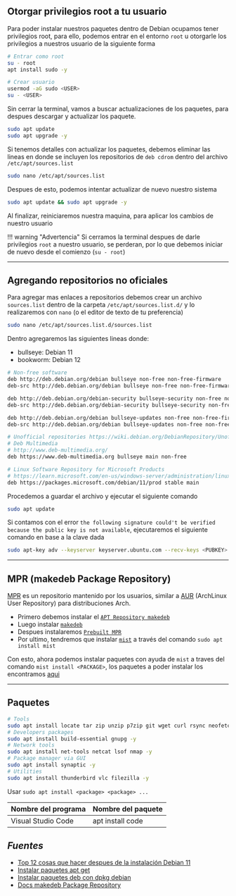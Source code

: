 ## Otorgar privilegios root a tu usuario

Para poder instalar nuestros paquetes dentro de Debian ocupamos tener privilegios root, para ello, podemos entrar en el entorno `root` u otorgarle los privilegios a nuestros usuario de la siguiente forma

```sh
# Entrar como root
su - root
apt install sudo -y

# Crear usuario
usermod -aG sudo <USER>
su - <USER>
```

Sin cerrar la terminal, vamos a buscar actualizaciones de los paquetes, para despues descargar y actualizar los paquete.

```bash
sudo apt update
sudo apt upgrade -y
```

Si tenemos detalles con actualizar los paquetes, debemos eliminar las lineas en donde se incluyen los repositorios de `deb cdrom` dentro del archivo `/etc/apt/sources.list`

```bash
sudo nano /etc/apt/sources.list
```

Despues de esto, podemos intentar actualizar de nuevo nuestro sistema

```bash
sudo apt update && sudo apt upgrade -y
```

Al finalizar, reiniciaremos nuestra maquina, para aplicar los cambios de nuestro usuario

!!! warning "Advertencia"
    Si cerramos la terminal despues de darle privilegios `root` a nuestro usuario, se perderan, por lo que debemos iniciar de nuevo desde el comienzo (`su - root`)

---

## Agregando repositorios no oficiales

Para agregar mas enlaces a repositorios debemos crear un archivo `sources.list` dentro de la carpeta `/etc/apt/sources.list.d/` y lo realizaremos con `nano` (o el editor de texto de tu preferencia)

```bash
sudo nano /etc/apt/sources.list.d/sources.list
```

Dentro agregaremos las siguientes lineas donde:

- bullseye: Debian 11
- bookworm: Debian 12

```bash
# Non-free software
deb http://deb.debian.org/debian bullseye non-free non-free-firmware
deb-src http://deb.debian.org/debian bullseye non-free non-free-firmware

deb http://deb.debian.org/debian-security bullseye-security non-free non-free-firmware
deb-src http://deb.debian.org/debian-security bullseye-security non-free non-free-firmware

deb http://deb.debian.org/debian bullseye-updates non-free non-free-firmware
deb-src http://deb.debian.org/debian bullseye-updates non-free non-free-firmware

# Unofficial repositories https://wiki.debian.org/DebianRepository/Unofficial
# Deb Multimedia
# http://www.deb-multimedia.org/
deb https://www.deb-multimedia.org bullseye main non-free

# Linux Software Repository for Microsoft Products
# https://learn.microsoft.com/en-us/windows-server/administration/linux-package-repository-for-microsoft-software
deb https://packages.microsoft.com/debian/11/prod stable main
```

Procedemos a guardar el archivo y ejecutar el siguiente comando

```bash
sudo apt update
```

Si contamos con el error `the following signature could't be verified because the public key is not available`, ejecutaremos el siguiente comando en base a la clave dada

```bash
sudo apt-key adv --keyserver keyserver.ubuntu.com --recv-keys <PUBKEY>
```


---
## MPR (makedeb Package Repository)

[MPR](https://mpr.makedeb.org/) es un repositorio mantenido por los usuarios, similar a [AUR](https://aur.archlinux.org/) (ArchLinux User Repository) para distribuciones Arch.

- Primero debemos instalar el [`APT Repository makedeb`](https://docs.makedeb.org/installing/apt-repository/)
- Luego instalar [`makedeb`](https://docs.makedeb.org/installing/shell-script/)
- Despues instalaremos [`Prebuilt MPR`](https://docs.makedeb.org/prebuilt-mpr/getting-started/)
- Por ultimo, tendremos que instalar [`mist`](https://docs.makedeb.org/using-the-mpr/mist-the-mpr-cli/) a través del comando `sudo apt install mist`

Con esto, ahora podemos instalar paquetes con ayuda de `mist` a traves del comando `mist install <PACKAGE>`, los paquetes a poder instalar los encontramos [aqui](https://mpr.makedeb.org/)


---
## Paquetes

```bash
# Tools
sudo apt install locate tar zip unzip p7zip git wget curl rsync neofetch tmux -y
# Developers packages
sudo apt install build-essential gnupg -y
# Network tools
sudo apt install net-tools netcat lsof nmap -y
# Package manager via GUI
sudo apt install synaptic -y
# Utilities
sudo apt install thunderbird vlc filezilla -y

```


Usar `sudo apt install <package> <package> ...`

| Nombre del programa | Nombre del paquete |
| ------------------- | ------------------ |
| Visual Studio Code  | apt install code   |


## _Fuentes_

- [Top 12 cosas que hacer despues de la instalación Debian 11](https://www.linuxtechi.com/things-to-do-after-installing-debian-11/)
- [Instalar paquetes apt get](https://terminaldelinux.com/terminal/administracion/instalar-paquetes-apt-get/)
- [Instalar paquetes deb con dpkg debian](https://www.diversidadyunpocodetodo.com/instalar-paquetes-deb-con-dpkg-debian/)
- [Docs makedeb Package Repository](https://docs.makedeb.org/installing/release-types/)